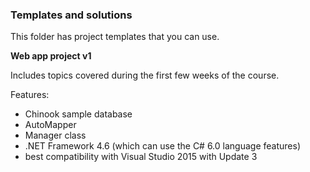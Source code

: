 ### Templates and solutions

This folder has project templates that you can use.  

**Web app project v1**

Includes topics covered during the first few weeks of the course.  

Features:
- Chinook sample database
- AutoMapper
- Manager class
- .NET Framework 4.6 (which can use the C# 6.0 language features)
- best compatibility with Visual Studio 2015 with Update 3
